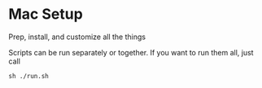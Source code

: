 # Mac Setup

Prep, install, and customize all the things

Scripts can be run separately or together. If you want to run them all, just call

```
sh ./run.sh
```
